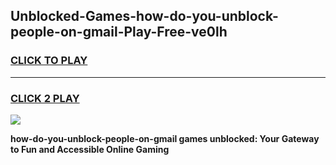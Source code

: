 
## Unblocked-Games-how-do-you-unblock-people-on-gmail-Play-Free-ve0lh
<h3>
<a href="https://premium76.site?title=how-do-you-unblock-people-on-gmail&ref=21A">CLICK TO PLAY</a></h3>
<hr>

<h3>
<a href="https://premium76.site?title=how-do-you-unblock-people-on-gmail&ref=21A">CLICK 2 PLAY</a>
  
</h3>

<a href="https://premium76.site?title=how-do-you-unblock-people-on-gmail&ref=21A"><img src="https://clearcache.store/games.png"></a>


**how-do-you-unblock-people-on-gmail games unblocked: Your Gateway to Fun and Accessible Online Gaming**
